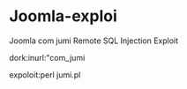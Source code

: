 # Joomla-exploi
Joomla com jumi Remote SQL Injection Exploit

dork:inurl:"com_jumi

expoloit:perl jumi.pl
